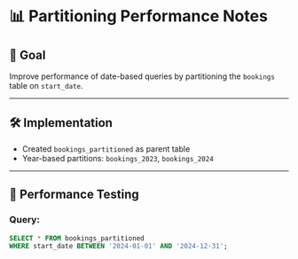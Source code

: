 # 📊 Partitioning Performance Notes

## 🎯 Goal
Improve performance of date-based queries by partitioning the `bookings` table on `start_date`.

---

## 🛠 Implementation

- Created `bookings_partitioned` as parent table
- Year-based partitions: `bookings_2023`, `bookings_2024`

---

## 🔬 Performance Testing

### Query:
```sql
SELECT * FROM bookings_partitioned
WHERE start_date BETWEEN '2024-01-01' AND '2024-12-31';

